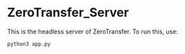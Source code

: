 # ZeroTransfer_Server

This is the headless server of ZeroTransfer.
To run this, use:
```
python3 app.py
```
